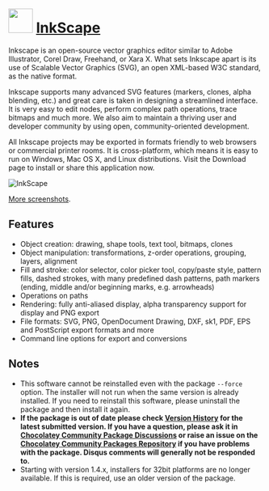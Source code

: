 # <img src="https://cdn.jsdelivr.net/gh/chocolatey-community/chocolatey-packages@84a3a84e256daa3255c4a896eefbf8f5589fb842/icons/InkScape.svg" width="48" height="48"/> [InkScape](https://chocolatey.org/packages/InkScape)


Inkscape is an open-source vector graphics editor similar to Adobe Illustrator, Corel Draw, Freehand, or Xara X. What sets Inkscape apart is its use of Scalable Vector Graphics (SVG), an open XML-based W3C standard, as the native format.

Inkscape supports many advanced SVG features (markers, clones, alpha blending, etc.) and great care is taken in designing a streamlined interface. It is very easy to edit nodes, perform complex path operations, trace bitmaps and much more. We also aim to maintain a thriving user and developer community by using open, community-oriented development.

All Inkscape projects may be exported in formats friendly to web browsers or commercial printer rooms. It is cross-platform, which means it is easy to run on Windows, Mac OS X, and Linux distributions. Visit the Download page to install or share this application now.

![InkScape](https://i.imgur.com/hvdwGBt.png)

[More screenshots](https://inkscape.org/en/about/screenshots/).

## Features

* Object creation: drawing, shape tools, text tool, bitmaps, clones
* Object manipulation: transformations, z-order operations, grouping, layers, alignment
* Fill and stroke: color selector, color picker tool, copy/paste style, pattern fills, dashed strokes, with many predefined dash patterns, path markers (ending, middle and/or beginning marks, e.g. arrowheads)
* Operations on paths
* Rendering: fully anti-aliased display, alpha transparency support for display and PNG export
* File formats: SVG, PNG, OpenDocument Drawing, DXF, sk1, PDF, EPS and PostScript export formats and more
* Command line options for export and conversions

## Notes

* This software cannot be reinstalled even with the package `--force` option. The installer will not run when the same version is already installed. If you need to reinstall this software, please uninstall the package and then install it again.
* **If the package is out of date please check [Version History](#versionhistory) for the latest submitted version. If you have a question, please ask it in [Chocolatey Community Package Discussions](https://github.com/chocolatey-community/chocolatey-packages/discussions) or raise an issue on the [Chocolatey Community Packages Repository](https://github.com/chocolatey-community/chocolatey-packages/issues) if you have problems with the package. Disqus comments will generally not be responded to.**
* Starting with version 1.4.x, installers for 32bit platforms are no longer available. If this is required, use an older version of the package.